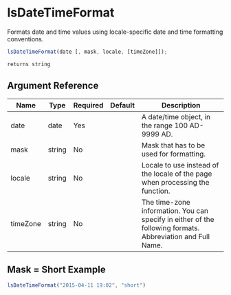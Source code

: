 # lsDateTimeFormat

Formats date and time values using locale-specific date and time formatting conventions.

```javascript
lsDateTimeFormat(date [, mask, locale, [timeZone]]);
```

```javascript
returns string
```

## Argument Reference

| Name | Type | Required | Default | Description |
| --- | --- | --- | --- | --- |
| date | date | Yes |  | A date/time object, in the range 100 AD-9999 AD. |
| mask | string | No |  | Mask that has to be used for formatting. |
| locale | string | No |  | Locale to use instead of the locale of the page when processing the function. |
| timeZone | string | No |  | The time-zone information. You can specify in either of the following formats. Abbreviation and Full Name. |

## Mask = Short Example

```javascript
lsDateTimeFormat("2015-04-11 19:02", "short")
```
